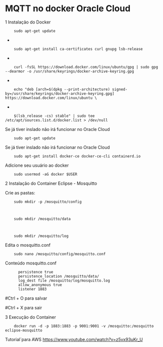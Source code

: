 # MQTT no docker Oracle Cloud

1 Instalação do Docker

        sudo apt-get update

- 

        sudo apt-get install ca-certificates curl gnupg lsb-release

-

        curl -fsSL https://download.docker.com/linux/ubuntu/gpg | sudo gpg --dearmor -o /usr/share/keyrings/docker-archive-keyring.gpg

-

        echo "deb [arch=$(dpkg --print-architecture) signed-by=/usr/share/keyrings/docker-archive-keyring.gpg] https://download.docker.com/linux/ubuntu \

-

        $(lsb_release -cs) stable" | sudo tee /etc/apt/sources.list.d/docker.list > /dev/null

Se já tiver inslado não irá funcionar no Oracle Cloud

        sudo apt-get update

Se já tiver inslado não irá funcionar no Oracle Cloud

        sudo apt-get install docker-ce docker-ce-cli containerd.io

Adicione seu usuário ao docker

        sudo usermod -aG docker $USER

2 Instalação do Container Eclipse - Mosquitto

Crie as pastas:

        sudo mkdir -p /mosquitto/config


        
        sudo mkdir /mosquitto/data


        
        sudo mkdir /mosquitto/log

Edita o mosquitto.conf

        sudo nano /mosquitto/config/mosquitto.conf

Conteúdo mosquitto.conf

          persistence true
          persistence_location /mosquitto/data/ 
          log_dest file /mosquitto/log/mosquitto.log 
          allow_anonymous true
          listener 1883

#Ctrl + O para salvar

#Ctrl + X para sair

3 Execução do Container

        docker run -d -p 1883:1883 -p 9001:9001 -v /mosquitto:/mosquitto eclipse-mosquitto

Tutorial´para AWS https://www.youtube.com/watch?v=z5vx93uKr_U
